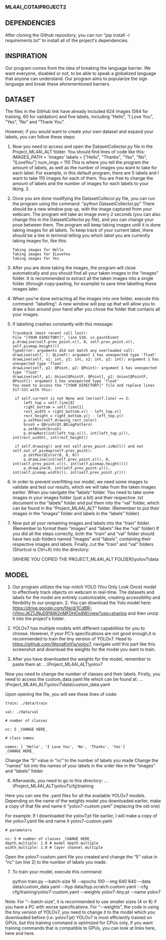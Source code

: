 ### ML4AI_COTAIPROJECT2

## DEPENDENCIES

After cloning the Github repository, you can run "pip install -r requirements.txt" to install all of the project's dependencies.

## INSPIRATION

Our program comes from the idea of breaking the language barrier. We want everyone, disabled or not, to be able to speak a globalized language that anyone can understand. Our program aims to popularize the sign language and break these aforementioned barriers.

## DATASET

The files in the GitHub link have already included 624 images (564 for training, 60 for validation) and five labels, including “Hello”, “I Love You”, “Yes”, “No” and “Thank You”.

However, if you would want to create your own dataset and expand your labels, you can follow these steps:

1.  Now you need to access and open the DatasetCollector.py file in the Project_ML4AI_ALT folder.
    You should find lines of code like this:
    IMAGES_PATH = 'images'
    labels = ["Hello", "Thanks", "Yes", "No", "ILoveYou"]
    num_imgs = 110
    This is where you tell the program the amount of labels, as well as the number of images you want to take for each label.
    For example, in this default program, there are 5 labels and I want to take 110 images for each of them. You are free to change the amount of labels and the number of images for each labels to your liking. 2.

2.  Once you are done modifying the DatasetCollecor.py file, you can run the program using the command: "python DatasetCollector.py"
    There should be a new window pop up, with the image captured from your webcam. The program will take an image every 2 seconds (you can also change this in the DatasetCollector.py file), and you can change your pose between them. The program will keep taking images until it is done taking images for all labels.
    To keep track of your current label, there should be a line in terminal telling you which label you are currently taking images for, like this:

        Taking images for Hello
        Taking images for ILoveYou
        Taking images for Yes

3.  After you are done taking the images, the program will close automatically and you should
    find all your taken images in the
    “images” folder. It is recommended to extract all the taken images into a single folder (through copy-pasting, for example) to save time labelling these images later.

4.  When you're done extracting all the images into one folder, execute this command: "labelImg". A new window will pop up that will allow you to draw a box around your hand after you chose the folder that contains all your images.

5.  If labelImg crashes constantly with this message:

        Traceback (most recent call last):
        File "[YOUR DIRECTORY]", line 530, in paintEvent
        p.drawLine(self.prev_point.x(), 0, self.prev_point.x(), self.pixmap.height())
        TypeError: arguments did not match any overloaded call:
        drawLine(self, l: QLineF): argument 1 has unexpected type 'float'
        drawLine(self, x1: int, y1: int, x2: int, y2: int): argument 1 has unexpected type 'float'
        drawLine(self, p1: QPoint, p2: QPoint): argument 1 has unexpected type 'float'
        drawLine(self, p1: Union[QPointF, QPoint], p2: Union[QPointF, QPoint]): argument 1 has unexpected type 'float'
        You need to access the "[YOUR DIRECTORY]" file and replace lines 517-531 with this:

         if self.current is not None and len(self.line) == 2:
             left_top = self.line[0]
             right_bottom = self.line[1]
             rect_width = right_bottom.x() - left_top.x()
             rect_height = right_bottom.y() - left_top.y()
             p.setPen(self.drawing_rect_color)
             brush = QBrush(Qt.BDiagPattern)
             p.setBrush(brush)
             p.drawRect(int(left_top.x()), int(left_top.y()), int(rect_width), int(rect_height))

         if self.drawing() and not self.prev_point.isNull() and not self.out_of_pixmap(self.prev_point):
             p.setPen(QColor(0, 0, 0))
             p.drawLine(int(self.prev_point.x()), 0, int(self.prev_point.x()), int(self.pixmap.height()))
             p.drawLine(0, int(self.prev_point.y()), int(self.pixmap.width()), int(self.prev_point.y()))

6.  In order to prevent overfitting our model, we need some images to validate and test our results, which we will take from the taken images earlier. When you navigate the “labels” folder. You need to take some images in your images folder (just a bit) and their respective .txt document in the “labels” folder and put them into the “val” folder, which can be found in the “Project_ML4AI_ALT” folder. (Remember to put their images in the “images” folder and labels in the “labels” folder)

7.  Now put all your remaining images and labels into the “train” folder. (Remember to format them “images” and “labels” like the “val” folder) If you did all the steps correctly, both the “train” and “val” folder should have two sub-folders named “images” and “labels”, containing their respective images and labels. Finally, cut the “train” and “val” folders (Shortcut is Ctrl+X) into the directory:

    [WHERE YOU COPIED THE PROJECT_ML4AI_ALT FOLDER]\yolov7\data

## MODEL

1. Our program utilizes the top-notch YOLO (You Only Look Once) model to effectively track objects on webcam in real-time. The datasets and labels for the model are entirely customizable, creating accessibility and flexibility to our program. 2. You can download the Yolo model here: https://drive.google.com/file/d/1CdBR-rVhncJKZ1JNuD91bW2nMFDHOs8W/view?usp=sharing and then unzip it into the project's folder.

2. YOLOv7 has multiple models with different capabilities for you to choose. However, if your PC’s specifications are not good enough,it is recommended to train the tiny version of YOLOv7. Head to https://github.com/WongKinYiu/yolov7, navigate until this part like this screenshot and download the weights for the model you want to train.

3. After you have downloaded the weights for the model, remember to paste them at:
   …\Project_ML4AI_ALT\yolov7

Now you need to change the number of classes and their labels. Firstly, you need to access the custom_data.yaml file which can be found at:
…\Project_ML4AI_ALT\yolov7\data\custom_data.yaml

Upon opening the file, you will see these lines of code:

    train: ./data/train

    val: ./data/val

    # number of classes

    nc: 5 _CHANGE HERE_

    # class names

    names: [ 'Hello', 'I Love You', 'No', 'Thanks', 'Yes']
    _CHANGE HERE_

Change the “5” value in “nc” to the number of labels you made
Change the “names” list into the names of your labels in the order like in the “images” and “labels” folder

6. Afterwards, you need to go to this directory:
   …\Project_ML4AI_ALT\yolov7\cfg\training

Here you can see the .yaml files for all the available YOLOv7 models. Depending on the name of the weights model you downloaded earlier, make a copy of that file and name it “yolov7-custom.yaml” (replacing the old one)

For example: If I downloaded the yolov7.pt file earlier, I will make a copy of the yolov7.yaml file and name it yolov7-custom.yaml

    # parameters

    nc: 5 # number of classes _CHANGE HERE_
    depth_multiple: 1.0 # model depth multiple
    width_multiple: 1.0 # layer channel multiple

Open the yolov7-custom.yaml file you created and change the “5” value in “nc” (on line 2) to the number of labels you made.

7. To train your model, execute this command:

    python train.py --batch-size 16 --epochs 100 --img 640 640 --data data/custom_data.yaml --hyp data/hyp.scratch.custom.yaml --cfg cfg/training/yolov7-custom.yaml --weights yolov7-tiny.pt --name yolov7

Note:
For “--batch-size”, it is recommended to use smaller sizes (4 or 8) if you have a PC with worse specifications.
For “--weights”, the code is using the tiny version of YOLOv7, you need to change it to the model which you downloaded before (i.e. yolov7.pt)
YOLOv7 is most efficiently trained on GPUs, but this training command is optimized for CPUs only, if you want training commands that is compatible to GPUs, you can look at links here, here and here.

